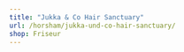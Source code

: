 ```yaml
---
title: "Jukka & Co Hair Sanctuary"
url: /horsham/jukka-und-co-hair-sanctuary/
shop: Friseur
---
```

